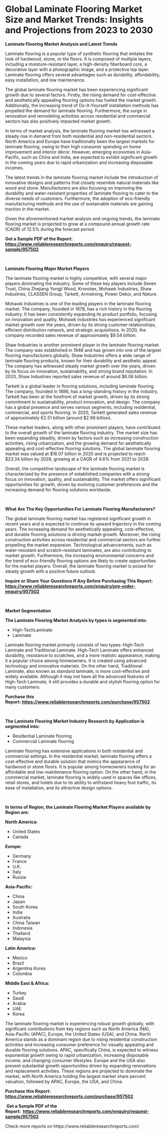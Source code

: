 <p><h1>Global Laminate Flooring Market Size and Market Trends: Insights and Projections from 2023 to 2030</h1></p><p><strong>Laminate Flooring Market Analysis and Latest Trends</strong></p>
<p><p>Laminate flooring is a popular type of synthetic flooring that imitates the look of hardwood, stone, or tile floors. It is composed of multiple layers, including a moisture-resistant layer, a high-density fiberboard core, a decorative layer with a photographic image, and a protective top layer. Laminate flooring offers several advantages such as durability, affordability, easy installation, and low maintenance.</p><p>The global laminate flooring market has been experiencing significant growth due to several factors. Firstly, the rising demand for cost-effective and aesthetically appealing flooring options has fueled the market growth. Additionally, the increasing trend of Do-It-Yourself installation methods has propelled the demand for laminate flooring. Furthermore, the surge in renovation and remodeling activities across residential and commercial sectors has also positively impacted market growth.</p><p>In terms of market analysis, the laminate flooring market has witnessed a steady rise in demand from both residential and non-residential sectors. North America and Europe have traditionally been the largest markets for laminate flooring, owing to their high consumer spending on home improvement and interior décor. However, emerging economies in Asia-Pacific, such as China and India, are expected to exhibit significant growth in the coming years due to rapid urbanization and increasing disposable incomes.</p><p>The latest trends in the laminate flooring market include the introduction of innovative designs and patterns that closely resemble natural materials like wood and stone. Manufacturers are also focusing on improving the durability and water-resistant properties of laminate flooring to cater to the diverse needs of customers. Furthermore, the adoption of eco-friendly manufacturing methods and the use of sustainable materials are gaining traction in the market.</p><p>Given the aforementioned market analysis and ongoing trends, the laminate flooring market is projected to grow at a compound annual growth rate (CAGR) of 12.5% during the forecast period.</p></p>
<p><strong>Get a Sample PDF of the Report:&nbsp; <a href="https://www.reliableresearchreports.com/enquiry/request-sample/957502">https://www.reliableresearchreports.com/enquiry/request-sample/957502</a></strong></p>
<p>&nbsp;</p>
<p><strong>Laminate Flooring Major Market Players</strong></p>
<p><p>The laminate flooring market is highly competitive, with several major players dominating the industry. Some of these key players include Seven Trust, China Zhejiang Yongji Wood, Kronotex, Mohawk Industries, Shaw Industries, CLASSEN Group, Tarkett, Armstrong, Power Dekor, and Nature.</p><p>Mohawk Industries is one of the leading players in the laminate flooring market. The company, founded in 1878, has a rich history in the flooring industry. It has been consistently expanding its product portfolio, focusing on innovation and quality. Mohawk Industries has experienced significant market growth over the years, driven by its strong customer relationships, efficient distribution network, and strategic acquisitions. In 2020, the company recorded sales revenue of approximately $9.54 billion.</p><p>Shaw Industries is another prominent player in the laminate flooring market. The company was established in 1946 and has grown into one of the largest flooring manufacturers globally. Shaw Industries offers a wide range of laminate flooring products, known for their durability and aesthetic appeal. The company has witnessed steady market growth over the years, driven by its focus on innovation, sustainability, and strong brand reputation. In 2020, Shaw Industries reported sales revenue of around $6.06 billion.</p><p>Tarkett is a global leader in flooring solutions, including laminate flooring. The company, founded in 1886, has a long-standing history in the industry. Tarkett has been at the forefront of market growth, driven by its strong commitment to sustainability, product innovation, and design. The company has a global presence and serves various segments, including residential, commercial, and sports flooring. In 2020, Tarkett generated sales revenue of approximately €2.51 billion (around $2.98 billion).</p><p>These market leaders, along with other prominent players, have contributed to the overall growth of the laminate flooring industry. The market size has been expanding steadily, driven by factors such as increasing construction activities, rising urbanization, and the growing demand for aesthetically appealing and cost-effective flooring solutions. The global laminate flooring market was valued at $16.07 billion in 2020 and is projected to reach $23.34 billion by 2028, growing at a CAGR of 4.6% from 2021 to 2028.</p><p>Overall, the competitive landscape of the laminate flooring market is characterized by the presence of established companies with a strong focus on innovation, quality, and sustainability. The market offers significant opportunities for growth, driven by evolving customer preferences and the increasing demand for flooring solutions worldwide.</p></p>
<p>&nbsp;</p>
<p><strong>What Are The Key Opportunities For Laminate Flooring Manufacturers?</strong></p>
<p><p>The global laminate flooring market has registered significant growth in recent years and is expected to continue its upward trajectory in the coming years. The increasing demand for aesthetically appealing, cost-effective, and durable flooring solutions is driving market growth. Moreover, the rising construction activities across residential and commercial sectors are further propelling the market expansion. Technological advancements, such as water-resistant and scratch-resistant laminates, are also contributing to market growth. Furthermore, the increasing environmental concerns and the trend of eco-friendly flooring options are likely to create opportunities for the market players. Overall, the laminate flooring market is poised for steady growth with a positive future outlook.</p></p>
<p><strong>Inquire or Share Your Questions If Any Before Purchasing This Report: <a href="https://www.reliableresearchreports.com/enquiry/pre-order-enquiry/957502">https://www.reliableresearchreports.com/enquiry/pre-order-enquiry/957502</a></strong></p>
<p>&nbsp;</p>
<p><strong>Market Segmentation</strong></p>
<p><strong>The Laminate Flooring Market Analysis by types is segmented into:</strong></p>
<p><ul><li>High-TechLaminate</li><li>Laminate</li></ul></p>
<p><p>Laminate flooring market primarily consists of two types: High-Tech Laminate and Traditional Laminate. High-Tech Laminate offers enhanced durability, resistance to scratches, and a more realistic appearance, making it a popular choice among homeowners. It is created using advanced technology and innovative materials. On the other hand, Traditional Laminate, also known as standard laminate, is more cost-effective and widely available. Although it may not have all the advanced features of High-Tech Laminate, it still provides a durable and stylish flooring option for many customers.</p></p>
<p><strong>Purchase this Report:&nbsp;<a href="https://www.reliableresearchreports.com/purchase/957502">https://www.reliableresearchreports.com/purchase/957502</a></strong></p>
<p>&nbsp;</p>
<p><strong>The Laminate Flooring Market Industry Research by Application is segmented into:</strong></p>
<p><ul><li>Residential Laminate flooring</li><li>Commercial Laminate flooring</li></ul></p>
<p><p>Laminate flooring has extensive applications in both residential and commercial settings. In the residential market, laminate flooring offers a cost-effective and durable solution that mimics the appearance of hardwood or stone floors. It is popular among homeowners looking for an affordable and low-maintenance flooring option. On the other hand, in the commercial market, laminate flooring is widely used in spaces like offices, retail stores, and hotels due to its ability to withstand heavy foot traffic, its ease of installation, and its attractive design options.</p></p>
<p>&nbsp;</p>
<p><strong>In terms of Region, the Laminate Flooring Market Players available by Region are:</strong></p>
<p>
    <p> <strong> North America: </strong>
        <ul>
            <li>United States</li>
            <li>Canada</li>
        </ul>
        </p> 
    <p> <strong> Europe: </strong>
        <ul>
            <li>Germany</li>
            <li>France</li>
            <li>U.K.</li>
            <li>Italy</li>
            <li>Russia</li>
        </ul>
        </p> 
    <p> <strong> Asia-Pacific: </strong>
        <ul>
            <li>China</li>
            <li>Japan</li>
            <li>South Korea</li>
            <li>India</li>
            <li>Australia</li>
            <li>China Taiwan</li>
            <li>Indonesia</li>
            <li>Thailand</li>
            <li>Malaysia</li>
        </ul>
        </p> 
    <p> <strong> Latin America: </strong>
        <ul>
            <li>Mexico</li>
            <li>Brazil</li>
            <li>Argentina Korea</li>
            <li>Colombia</li>
        </ul>
        </p> 
    <p> <strong> Middle East & Africa: </strong>
        <ul>
            <li>Turkey</li>
            <li>Saudi</li>
            <li>Arabia</li>
            <li>UAE</li>
            <li>Korea</li>
        </ul>
    </p>
    </p>
<p><p>The laminate flooring market is experiencing robust growth globally, with significant contributions from key regions such as North America (NA), Asia-Pacific (APAC), Europe, the United States (USA), and China. North America stands as a dominant region due to rising residential construction activities and increasing consumer preference for visually appealing and durable flooring solutions. APAC, specifically China, is expected to witness exponential growth owing to rapid urbanization, increasing disposable income, and changing consumer lifestyles. Europe and the USA also present substantial growth opportunities driven by expanding renovations and replacement activities. These regions are projected to dominate the market, with North America holding the largest market share percent valuation, followed by APAC, Europe, the USA, and China.</p></p>
<p><strong>Purchase this Report: <a href="https://www.reliableresearchreports.com/purchase/957502">https://www.reliableresearchreports.com/purchase/957502</a></strong></p>
<p>&nbsp;<strong>Get a Sample PDF of the Report:&nbsp;&nbsp;<a href="https://www.reliableresearchreports.com/enquiry/request-sample/957502">https://www.reliableresearchreports.com/enquiry/request-sample/957502</a></strong></p>
<p><strong></strong></p>
<p>Check more reports on https://www.reliableresearchreports.com/</p>
